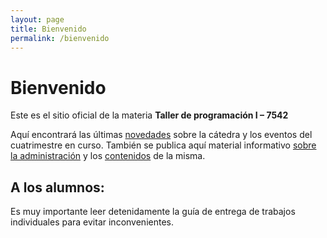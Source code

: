 ```yaml
---
layout: page
title: Bienvenido
permalink: /bienvenido
---
```


# Bienvenido

Este es el sitio oficial de la materia **Taller de programación I – 7542**

Aquí encontrará las últimas [novedades](/noticias) sobre la cátedra y los eventos del cuatrimestre en curso. También se publica aquí material informativo [sobre la administración](/inscripcion) y los [contenidos](programa) de la misma.

## A los alumnos:

Es muy importante leer detenidamente la guía de entrega de trabajos individuales para evitar inconvenientes. 
